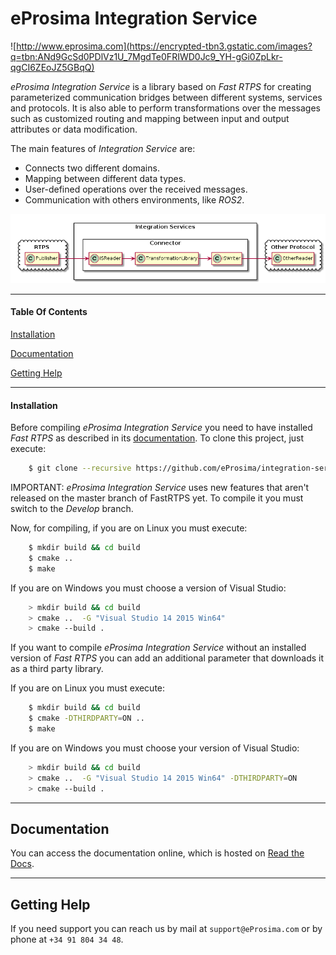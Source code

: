 # eProsima Integration Service
![http://www.eprosima.com](https://encrypted-tbn3.gstatic.com/images?q=tbn:ANd9GcSd0PDlVz1U_7MgdTe0FRIWD0Jc9_YH-gGi0ZpLkr-qgCI6ZEoJZ5GBqQ)

*eProsima Integration Service* is a library based on *Fast RTPS* for creating parameterized 
communication bridges between different systems, services and protocols. 
It is also able to perform transformations over the messages such as customized routing and
mapping between input and output attributes or data modification.

The main features of *Integration Service* are:

-   Connects two different domains.
-   Mapping between different data types.
-   User-defined operations over the received messages.
-   Communication with others environments, like *ROS2*.

<p align="center"> <img src="docs/IS-main.png" alt="Default behaviour"/> </p>

<hr></hr>

#### Table Of Contents

[Installation](#installation)

[Documentation](#documentation)

[Getting Help](#getting-help)
<hr></hr>

#### Installation

Before compiling *eProsima Integration Service* you need to have installed *Fast RTPS* as described 
in its [documentation](http://eprosima-fast-rtps.readthedocs.io/en/latest/binaries.html). 
To clone this project, just execute:

```bash
    $ git clone --recursive https://github.com/eProsima/integration-service
```

IMPORTANT: *eProsima Integration Service* uses new features that aren't released 
on the master branch of FastRTPS yet. 
To compile it you must switch to the *Develop* branch.

Now, for compiling, if you are on Linux you must execute:

```bash
    $ mkdir build && cd build
    $ cmake ..
    $ make
```

If you are on Windows you must choose a version of Visual Studio:

```bash
    > mkdir build && cd build
    > cmake ..  -G "Visual Studio 14 2015 Win64"
    > cmake --build .
```

If you want to compile *eProsima Integration Service* without an installed version of *Fast RTPS* you can add 
an additional parameter that downloads it as a third party library.

If you are on Linux you must execute:

```bash
    $ mkdir build && cd build
    $ cmake -DTHIRDPARTY=ON ..
    $ make
```

If you are on Windows you must choose your version of Visual Studio:

```bash
    > mkdir build && cd build
    > cmake ..  -G "Visual Studio 14 2015 Win64" -DTHIRDPARTY=ON
    > cmake --build .
```

<hr></hr>

## Documentation

You can access the documentation online, which is hosted on [Read the Docs](https://integration-services.readthedocs.io).

<hr></hr>

## Getting Help

If you need support you can reach us by mail at `support@eProsima.com` or by phone at `+34 91 804 34 48`.
